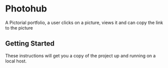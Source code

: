 # Photohub

A Pictorial portfolio, a user clicks on a picture, views it and can copy the link to the picture

## Getting Started

These instructions will get you a copy of the project up and running on a local host.

